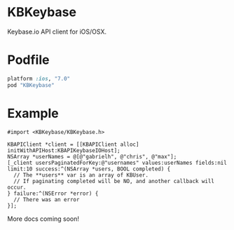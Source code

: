 KBKeybase
=====

Keybase.io API client for iOS/OSX.

# Podfile

```ruby
platform :ios, "7.0"
pod "KBKeybase"
```

# Example

```objc
#import <KBKeybase/KBKeybase.h>

KBAPIClient *client = [[KBAPIClient alloc] initWithAPIHost:KBAPIKeybaseIOHost];
NSArray *userNames = @[@"gabrielh", @"chris", @"max"];
[_client usersPaginatedForKey:@"usernames" values:userNames fields:nil limit:10 success:^(NSArray *users, BOOL completed) {
  // The **users** var is an array of KBUser.
  // If paginating completed will be NO, and another callback will occur.
} failure:^(NSError *error) {
  // There was an error
}];
```

More docs coming soon!
